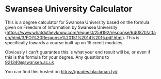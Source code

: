 # Swansea University Calculator

This is a degree calculator for Swansea University based on the formula given on Freedom of Information by Swansea University (https://www.whatdotheyknow.com/request/259192/response/640870/attach/html/3/FOI%20Response%20151%2014%2015.pdf.html). This is specifically towards a course built up on 15 credit modules.

Obviously I can't guarantee this is what your end result will be, or even if this is the formula for your degree. Any questions to 921340@swansea.ac.uk

You can find this hosted on https://grades.blackman.fyi/